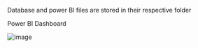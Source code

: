 Database and power BI files are stored in their respective folder

Power BI Dashboard

![image](https://github.com/user-attachments/assets/069ac73c-65cc-48a8-a07f-70368302c4d2)
